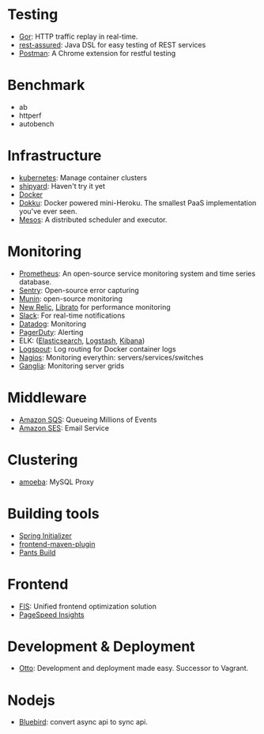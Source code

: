 # Testing
+ [Gor](https://github.com/buger/gor): HTTP traffic replay in real-time.
+ [rest-assured](https://github.com/jayway/rest-assured): Java DSL for easy testing of REST services
+ [Postman](https://getpostman.com/features): A Chrome extension for restful testing

# Benchmark
+ ab
+ httperf
+ autobench

# Infrastructure
+ [kubernetes](http://kubernetes.io/): Manage container clusters
+ [shipyard](http://shipyard-project.com/): Haven't try it yet
+ [Docker](https://www.docker.com/)
+ [Dokku](https://github.com/progrium/dokku): Docker powered mini-Heroku. The smallest PaaS implementation you've ever seen.
+ [Mesos](https://github.com/apache/mesos): A distributed scheduler and executor.

# Monitoring
+ [Prometheus](http://prometheus.io/): An open-source service monitoring system and time series database.
+ [Sentry](http://stackshare.io/sentry): Open-source error capturing
+ [Munin](http://guide.munin-monitoring.org/en/latest/): open-source monitoring
+ [New Relic](http://stackshare.io/new-relic), [Librato](http://stackshare.io/librato) for performance monitoring
+ [Slack](http://stackshare.io/slack): For real-time notifications
+ [Datadog](http://stackshare.io/datadog): Monitoring
+ [PagerDuty](http://stackshare.io/pagerduty): Alerting
+ ELK: ([Elasticsearch](http://stackshare.io/elasticsearch), [Logstash](http://stackshare.io/logstash), [Kibana](http://stackshare.io/kibana))
+ [Logspout](https://github.com/gliderlabs/logspout): Log routing for Docker container logs
+ [Nagios](nagios.org): Monitoring everythin: servers/services/switches
+ [Ganglia](http://ganglia.sourceforge.net/): Monitoring server grids

# Middleware
+ [Amazon SQS](http://stackshare.io/amazon-sqs): Queueing Millions of Events
+ [Amazon SES](http://stackshare.io/amazon-ses): Email Service

# Clustering
+ [amoeba](http://docs.hexnova.com/amoeba/): MySQL Proxy

# Building tools
+ [Spring Initializer](http://start.spring.io/)
+ [frontend-maven-plugin](https://github.com/eirslett/frontend-maven-plugin)
+ [Pants Build](http://pantsbuild.github.io/)

# Frontend
+ [FIS](https://github.com/fex-team/fis3): Unified frontend optimization solution
+ [PageSpeed Insights](https://developers.google.com/speed/pagespeed/insights/)

# Development & Deployment
+ [Otto](https://github.com/hashicorp/otto): Development and deployment made easy. Successor to Vagrant.

# Nodejs
+ [Bluebird](http://bluebirdjs.com/docs/getting-started.html): convert async api to sync api.
